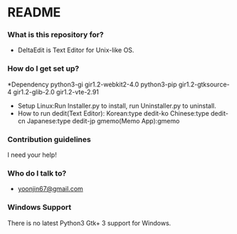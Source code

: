 # README #

### What is this repository for? ###

* DeltaEdit is Text Editor for Unix-like OS.
### How do I get set up? ###
*Dependency
python3-gi
gir1.2-webkit2-4.0
python3-pip
gir1.2-gtksource-4
gir1.2-glib-2.0
gir1.2-vte-2.91
* Setup
Linux:Run Installer.py to install, run Uninstaller.py to uninstall.
* How to run
	dedit(Text Editor):
			Korean:type dedit-ko
			Chinese:type dedit-cn
			Japanese:type dedit-jp
	gmemo(Memo App):gmemo
### Contribution guidelines ###
I need your help!

### Who do I talk to? ###
* yoonjin67@gmail.com
### Windows Support ###
There is no latest Python3 Gtk+ 3 support for Windows.
